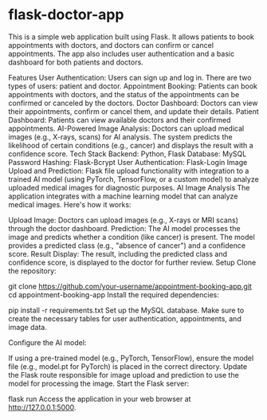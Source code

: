 # flask-doctor-app
This is a simple web application built using Flask. It allows patients to book appointments with doctors, and doctors can confirm or cancel appointments. The app also includes user authentication and a basic dashboard for both patients and doctors.

Features
User Authentication: Users can sign up and log in. There are two types of users: patient and doctor.
Appointment Booking: Patients can book appointments with doctors, and the status of the appointments can be confirmed or canceled by the doctors.
Doctor Dashboard: Doctors can view their appointments, confirm or cancel them, and update their details.
Patient Dashboard: Patients can view available doctors and their confirmed appointments.
AI-Powered Image Analysis: Doctors can upload medical images (e.g., X-rays, scans) for AI analysis. The system predicts the likelihood of certain conditions (e.g., cancer) and displays the result with a confidence score.
Tech Stack
Backend: Python, Flask
Database: MySQL
Password Hashing: Flask-Bcrypt
User Authentication: Flask-Login
Image Upload and Prediction: Flask file upload functionality with integration to a trained AI model (using PyTorch, TensorFlow, or a custom model) to analyze uploaded medical images for diagnostic purposes.
AI Image Analysis
The application integrates with a machine learning model that can analyze medical images. Here's how it works:

Upload Image: Doctors can upload images (e.g., X-rays or MRI scans) through the doctor dashboard.
Prediction: The AI model processes the image and predicts whether a condition (like cancer) is present. The model provides a predicted class (e.g., "absence of cancer") and a confidence score.
Result Display: The result, including the predicted class and confidence score, is displayed to the doctor for further review.
Setup
Clone the repository:



git clone https://github.com/your-username/appointment-booking-app.git
cd appointment-booking-app
Install the required dependencies:



pip install -r requirements.txt
Set up the MySQL database. Make sure to create the necessary tables for user authentication, appointments, and image data.

Configure the AI model:

If using a pre-trained model (e.g., PyTorch, TensorFlow), ensure the model file (e.g., model.pt for PyTorch) is placed in the correct directory.
Update the Flask route responsible for image upload and prediction to use the model for processing the image.
Start the Flask server:

flask run
Access the application in your web browser at http://127.0.0.1:5000.
